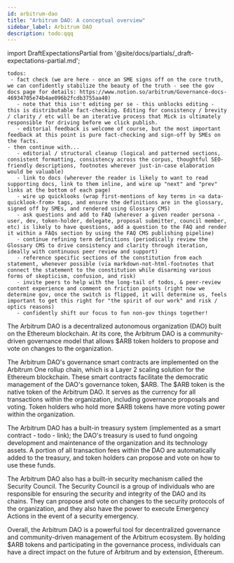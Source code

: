 ```yaml
---
id: arbitrum-dao
title: "Arbitrum DAO: A conceptual overview"
sidebar_label: Arbitrum DAO
description: todo:qqq
---
```


import DraftExpectationsPartial from '@site/docs/partials/_draft-expectations-partial.md'; 

<DraftExpectationsPartial />

```
todos: 
 - fact check (we are here - once an SME signs off on the core truth, we can confidently stabilize the beauty of the truth - see the gov docs page for details: https://www.notion.so/arbitrum/Governance-docs-46934705e74b4ae096b2fcdb3755aa40)
   - note that this isn't editing per se - this unblocks editing - this is distributable fact-checking. Editing for consistency / brevity / clarity / etc will be an iterative process that Mick is ultimately responsible for driving before we click publish. 
   - editorial feedback is welcome of course, but the most important feedback at this point is pure fact-checking and sign-off by SMEs on the facts.
- then continue with...
   - editorial / structural cleanup (logical and patterned sections, consistent formatting, consistency across the corpus, thoughtful SEO-friendly descriptions, footnotes wherever just-in-case elaboration would be valuable)
   - link to docs (wherever the reader is likely to want to read supporting docs, link to them inline, and wire up "next" and "prev" links at the bottom of each page)
   - wire up quicklooks (wrap first-mentions of key terms in <a data-quicklook-from> tags, and ensure the definitions are in the glossary, signed off by SMEs, and rendered using Glossary CMS)
   - ask questions and add to FAQ (wherever a given reader persona - user, dev, token-holder, delegate, proposal submitter, council member, etc) is likely to have questions, add a question to the FAQ and render it within a FAQs section by using the FAQ CMS publishing pipeline)
   - continue refining term definitions (periodically review the Glossary CMS to drive consistency and clarity through iteration, ideally with continuous peer review and support)
   - reference specific sections of the constitution from each statement, whenever possible (via markdown-not-html-footnotes that connect the statement to the constitution while disarming various forms of skepticism, confusion, and risk)
   - invite peers to help with the long-tail of todos, & peer-review content experience and comment on friction points (right now we determine gov, once the switch is flipped, it will determine us, feels important to get this right for "the spirit of our work" and risk / optics reasons)
   - confidently shift our focus to fun non-gov things together!
```

The Arbitrum DAO is a decentralized autonomous organization (DAO) built on the Ethereum blockchain. At its core, the Arbitrum DAO is a community-driven governance model that allows $ARB token holders to propose and vote on changes to the organization.

The Arbitrum DAO's governance smart contracts are implemented on the Arbitrum One rollup chain, which is a Layer 2 scaling solution for the Ethereum blockchain. These smart contracts facilitate the democratic management of the DAO's governance token, $ARB. The $ARB token is the native token of the Arbitrum DAO. It serves as the currency for all transactions within the organization, including governance proposals and voting. Token holders who hold more $ARB tokens have more voting power within the organization.

The Arbitrum DAO has a built-in treasury system (implemented as a smart contract - todo - link); the DAO's treasury is used to fund ongoing development and maintenance of the organization and its technology assets. A portion of all transaction fees within the DAO are automatically added to the treasury, and token holders can propose and vote on how to use these funds.

The Arbitrum DAO also has a built-in security mechanism called the Security Council. The Security Council is a group of individuals who are responsible for ensuring the security and integrity of the DAO and its chains. They can propose and vote on changes to the security protocols of the organization, and they also have the power to execute Emergency Actions in the event of a security emergency.

Overall, the Arbitrum DAO is a powerful tool for decentralized governance and community-driven management of the Arbitrum ecosystem. By holding $ARB tokens and participating in the governance process, individuals can have a direct impact on the future of Arbitrum and by extension, Ethereum.